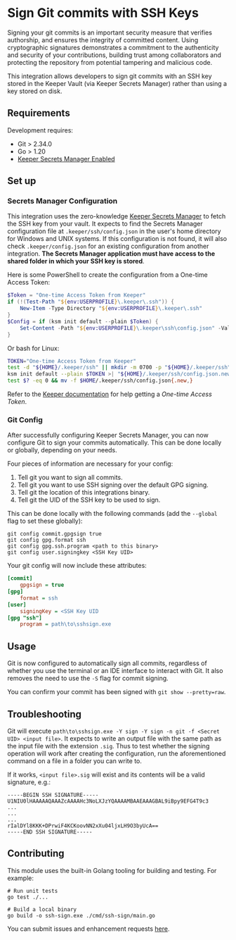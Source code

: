 # Sign Git commits with SSH Keys

Signing your git commits is an important security measure that verifies authorship, and ensures the integrity of committed content. Using cryptographic signatures demonstrates a commitment to the authenticity and security of your contributions, building trust among collaborators and protecting the repository from potential tampering and malicious code.

This integration allows developers to sign git commits with an SSH key stored in the Keeper Vault (via Keeper Secrets Manager) rather than using a key stored on disk.

## Requirements

Development requires:

- Git > 2.34.0
- Go > 1.20
- [Keeper Secrets Manager Enabled](https://docs.keeper.io/secrets-manager/secrets-manager/quick-start-guide)

## Set up

### Secrets Manager Configuration

This integration uses the zero-knowledge [Keeper Secrets Manager](https://docs.keeper.io/secrets-manager/secrets-manager/overview) to fetch the SSH key from your vault. It expects to find the Secrets Manager configuration file at `.keeper/ssh/config.json` in the user's home directory for Windows and UNIX systems. If this configuration is not found, it will also check `.keeper/config.json` for an existing configuration from another integration. **The Secrets Manager application must have access to the shared folder in which your SSH key is stored**.

Here is some PowerShell to create the configuration from a One-time Access Token:

```PowerShell
$Token = "One-time Access Token from Keeper"
if (!(Test-Path "${env:USERPROFILE}\.keeper\.ssh")) {
    New-Item -Type Directory "${env:USERPROFILE}\.keeper\.ssh"
}
$Config = if (ksm init default --plain $Token) {
    Set-Content -Path "${env:USERPROFILE}\.keeper\ssh\config.json" -Value $Config
}
```

Or bash for Linux:

```bash
TOKEN="One-time Access Token from Keeper"
test -d "${HOME}/.keeper/ssh" || mkdir -m 0700 -p "${HOME}/.keeper/ssh"
ksm init default --plain $TOKEN >| "${HOME}/.keeper/ssh/config.json.new"
test $? -eq 0 && mv -f $HOME/.keeper/ssh/config.json{.new,}
```

Refer to the [Keeper documentation](https://docs.keeper.io/secrets-manager/secrets-manager/about/one-time-token)
for help getting a _One-time Access Token_.

### Git Config

After successfully configuring Keeper Secrets Manager, you can now configure Git to sign your commits automatically. This can be done locally or globally, depending on your needs.

Four pieces of information are necessary for your config:

1. Tell git you want to sign all commits.
2. Tell git you want to use SSH signing over the default GPG signing.
3. Tell git the location of this integrations binary.
4. Tell git the UID of the SSH key to be used to sign.

This can be done locally with the following commands (add the `--global` flag to set these globally):

```shell
git config commit.gpgsign true
git config gpg.format ssh
git config gpg.ssh.program <path to this binary>
git config user.signingkey <SSH Key UID>
```

Your git config will now include these attributes:

```ini
[commit]
	gpgsign = true
[gpg]
	format = ssh
[user]
	signingKey = <SSH Key UID
[gpg "ssh"]
	program = path\to\sshsign.exe
```

## Usage

Git is now configured to automatically sign all commits, regardless of whether you use the terminal or an IDE interface to interact with Git. It also removes the need to use the `-S` flag for commit signing.

You can confirm your commit has been signed with `git show --pretty=raw`.

## Troubleshooting

Git will execute `path\to\sshsign.exe -Y sign -Y sign -n git -f <Secret UID> <input file>`.
It expects to write an output file with the same path as the input file with the extension `.sig`.
Thus to test whether the signing operation will work after creating the configuration,
run the aforementioned command on a file in a folder you can write to.

If it works, `<input file>.sig` will exist and its contents will be a valid signature, e.g.:

```PEM
-----BEGIN SSH SIGNATURE-----
U1NIU0lHAAAAAQAAAZcAAAAHc3NoLXJzYQAAAAMBAAEAAAGBAL9iBpy9EFG4T9c3
...
...
...
rIalDYl8KKK+DPrwiF4KCKoovNN2xXu04ljxLH9O3byUcA==
-----END SSH SIGNATURE-----
```

## Contributing

This module uses the built-in Golang tooling for building and testing. For example:

```shell
# Run unit tests
go test ./...

# Build a local binary
go build -o ssh-sign.exe ./cmd/ssh-sign/main.go
```

You can submit issues and enhancement requests [here](https://github.com/Keeper-Security/git-ssh-sign/issues).
